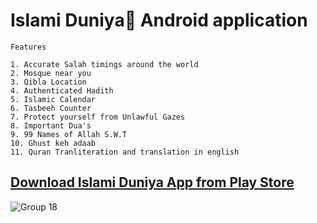 # Islami Duniya🕌 Android application

```
Features

1. Accurate Salah timings around the world
2. Mosque near you
3. Qibla Location
4. Authenticated Hadith
5. Islamic Calendar
6. Tasbeeh Counter
7. Protect yourself from Unlawful Gazes
8. Important Dua's 
9. 99 Names of Allah S.W.T
10. Ghust keh adaab
11. Quran Tranliteration and translation in english

```

<h2>
  <a href="https://play.google.com/store/apps/details?id=aidev.com.salahtimer&hl=en&gl=US">Download Islami Duniya App from Play Store</a>
</h2>

![Group 18](https://user-images.githubusercontent.com/30797411/175776956-fec4190c-b5aa-47e0-b7dd-1e624d00e341.png)
